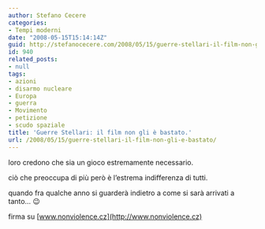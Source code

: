 ```yaml
---
author: Stefano Cecere
categories:
- Tempi moderni
date: "2008-05-15T15:14:14Z"
guid: http://stefanocecere.com/2008/05/15/guerre-stellari-il-film-non-gli-e-bastato/
id: 940
related_posts:
- null
tags:
- azioni
- disarmo nucleare
- Europa
- guerra
- Movimento
- petizione
- scudo spaziale
title: 'Guerre Stellari: il film non gli è bastato.'
url: /2008/05/15/guerre-stellari-il-film-non-gli-e-bastato/
---
```


loro credono che sia un gioco estremamente necessario.
  
ciò che preoccupa di più però è l&#8217;estrema indifferenza di tutti.
  
quando fra qualche anno si guarderà indietro a come si sarà arrivati a tanto&#8230; 😉

firma su [www.nonviolence.cz](http://www.nonviolence.cz)
